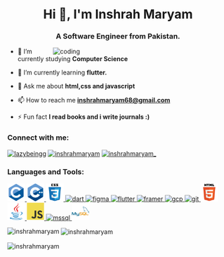 <h1 align="center">Hi 👋, I'm Inshrah Maryam</h1>
<h3 align="center">A Software Engineer from Pakistan.</h3>
<img align="right" alt="coding" width="400" src="https://media.tenor.com/3bTxZ4HdrysAAAAd/pixels-neon.gif">
<!-- <p align="left"> <img src="https://www.google.com/url?sa=i&url=https%3A%2F%2Fgithub.com%2Fpoojagusain101&psig=AOvVaw2UT_NWkAJFAPkKM_BOZN1b&ust=1722637364616000&source=images&cd=vfe&opi=89978449&ved=0CBAQjRxqFwoTCID1orXq1IcDFQAAAAAdAAAAABAE" alt="inshrahmaryam" /> </p> -->

- 🔭 I’m currently studying **Computer Science**

- 🌱 I’m currently learning **flutter.**

- 💬 Ask me about **html,css and javascript**

- 📫 How to reach me **inshrahmaryam68@gmail.com**

- ⚡ Fun fact **I read books and i write journals :)**

<h3 align="left">Connect with me:</h3>
<p align="left">
<a href="https://twitter.com/lazybeingg" target="blank"><img align="center" src="https://raw.githubusercontent.com/rahuldkjain/github-profile-readme-generator/master/src/images/icons/Social/twitter.svg" alt="lazybeingg" height="30" width="40" /></a>
<a href="https://linkedin.com/in/inshrahmaryam" target="blank"><img align="center" src="https://raw.githubusercontent.com/rahuldkjain/github-profile-readme-generator/master/src/images/icons/Social/linked-in-alt.svg" alt="inshrahmaryam" height="30" width="40" /></a>
<a href="https://instagram.com/inshrahmaryam_" target="blank"><img align="center" src="https://raw.githubusercontent.com/rahuldkjain/github-profile-readme-generator/master/src/images/icons/Social/instagram.svg" alt="inshrahmaryam_" height="30" width="40" /></a>
</p>

<h3 align="left">Languages and Tools:</h3>
<p align="left"> <a href="https://www.cprogramming.com/" target="_blank" rel="noreferrer"> <img src="https://raw.githubusercontent.com/devicons/devicon/master/icons/c/c-original.svg" alt="c" width="40" height="40"/> </a> <a href="https://www.w3schools.com/cpp/" target="_blank" rel="noreferrer"> <img src="https://raw.githubusercontent.com/devicons/devicon/master/icons/cplusplus/cplusplus-original.svg" alt="cplusplus" width="40" height="40"/> </a> <a href="https://www.w3schools.com/css/" target="_blank" rel="noreferrer"> <img src="https://raw.githubusercontent.com/devicons/devicon/master/icons/css3/css3-original-wordmark.svg" alt="css3" width="40" height="40"/> </a> <a href="https://dart.dev" target="_blank" rel="noreferrer"> <img src="https://www.vectorlogo.zone/logos/dartlang/dartlang-icon.svg" alt="dart" width="40" height="40"/> </a> <a href="https://www.figma.com/" target="_blank" rel="noreferrer"> <img src="https://www.vectorlogo.zone/logos/figma/figma-icon.svg" alt="figma" width="40" height="40"/> </a> <a href="https://flutter.dev" target="_blank" rel="noreferrer"> <img src="https://www.vectorlogo.zone/logos/flutterio/flutterio-icon.svg" alt="flutter" width="40" height="40"/> </a> <a href="https://www.framer.com/" target="_blank" rel="noreferrer"> <img src="https://www.vectorlogo.zone/logos/framer/framer-icon.svg" alt="framer" width="40" height="40"/> </a> <a href="https://cloud.google.com" target="_blank" rel="noreferrer"> <img src="https://www.vectorlogo.zone/logos/google_cloud/google_cloud-icon.svg" alt="gcp" width="40" height="40"/> </a> <a href="https://git-scm.com/" target="_blank" rel="noreferrer"> <img src="https://www.vectorlogo.zone/logos/git-scm/git-scm-icon.svg" alt="git" width="40" height="40"/> </a> <a href="https://www.w3.org/html/" target="_blank" rel="noreferrer"> <img src="https://raw.githubusercontent.com/devicons/devicon/master/icons/html5/html5-original-wordmark.svg" alt="html5" width="40" height="40"/> </a> <a href="https://www.java.com" target="_blank" rel="noreferrer"> <img src="https://raw.githubusercontent.com/devicons/devicon/master/icons/java/java-original.svg" alt="java" width="40" height="40"/> </a> <a href="https://developer.mozilla.org/en-US/docs/Web/JavaScript" target="_blank" rel="noreferrer"> <img src="https://raw.githubusercontent.com/devicons/devicon/master/icons/javascript/javascript-original.svg" alt="javascript" width="40" height="40"/> </a> <a href="https://www.microsoft.com/en-us/sql-server" target="_blank" rel="noreferrer"> <img src="https://www.svgrepo.com/show/303229/microsoft-sql-server-logo.svg" alt="mssql" width="40" height="40"/> </a> <a href="https://www.mysql.com/" target="_blank" rel="noreferrer"> <img src="https://raw.githubusercontent.com/devicons/devicon/master/icons/mysql/mysql-original-wordmark.svg" alt="mysql" width="40" height="40"/> </a> </p>

<p><img align="left" src="https://github-readme-stats.vercel.app/api/top-langs?username=inshrahmaryam&show_icons=true&locale=en&layout=compact" alt="inshrahmaryam" /></p>

<p>&nbsp;<img align="center" src="https://github-readme-stats.vercel.app/api?username=inshrahmaryam&show_icons=true&locale=en" alt="inshrahmaryam" /></p>

<p><img align="center" src="https://github-readme-streak-stats.herokuapp.com/?user=inshrahmaryam&" alt="inshrahmaryam" /></p>
